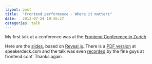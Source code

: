 ```yaml
---
layout: post
title:  "Frontend performance - Where it matters"
date:   2013-07-24 19:36:27
categories: talk
---
```


My first talk at a conference was at the [Frontend Conference in Zurich][front].

Here are the [slides], based on [Reveal.js][reveal]. There is a [PDF version][pdf] at speakerdeck.com and the talk was even [recorded] by the fine guys at frontend conf. Thanks again.

[front]: http://2013.frontendconf.ch
[reveal]: http://lab.hakim.se/reveal-js
[slides]: /talks/frontend_performance.html
[pdf]: https://speakerdeck.com/urbanetter/frontend-performance-where-it-matters
[recorded]: http://www.ustream.tv/recorded/37960699
